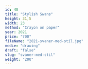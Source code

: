 ```yaml
---
id: 48
title: "Stylish Swans"
height: 31,5
width: 23
method: "Crayon on paper"
year: 2021
price: "700"
fileName: "2021-svaner-med-stil.jpg"
medie: "drawing"
draft: "false"
slug: "svaner-med-stil"
weight: "200"
---
```

